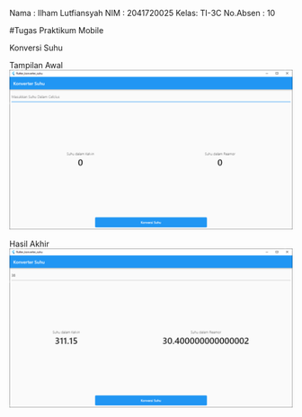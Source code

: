 Nama : Ilham Lutfiansyah 
NIM  : 2041720025
Kelas: TI-3C
No.Absen : 10

#Tugas Praktikum Mobile 

Konversi Suhu

Tampilan Awal
![Tampilan Awal](SS/awal.png)

Hasil Akhir
![Hasil Akhir](SS/hasil.png)